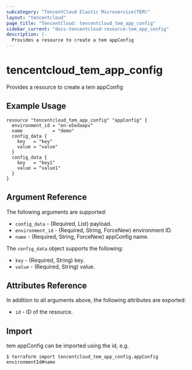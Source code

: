 ```yaml
---
subcategory: "TencentCloud Elastic Microservice(TEM)"
layout: "tencentcloud"
page_title: "TencentCloud: tencentcloud_tem_app_config"
sidebar_current: "docs-tencentcloud-resource-tem_app_config"
description: |-
  Provides a resource to create a tem appConfig
---
```


# tencentcloud_tem_app_config

Provides a resource to create a tem appConfig

## Example Usage

```hcl
resource "tencentcloud_tem_app_config" "appConfig" {
  environment_id = "en-o5edaepv"
  name           = "demo"
  config_data {
    key   = "key"
    value = "value"
  }
  config_data {
    key   = "key1"
    value = "value1"
  }
}
```

## Argument Reference

The following arguments are supported:

* `config_data` - (Required, List) payload.
* `environment_id` - (Required, String, ForceNew) environment ID.
* `name` - (Required, String, ForceNew) appConfig name.

The `config_data` object supports the following:

* `key` - (Required, String) key.
* `value` - (Required, String) value.

## Attributes Reference

In addition to all arguments above, the following attributes are exported:

* `id` - ID of the resource.



## Import

tem appConfig can be imported using the id, e.g.
```
$ terraform import tencentcloud_tem_app_config.appConfig environmentId#name
```

